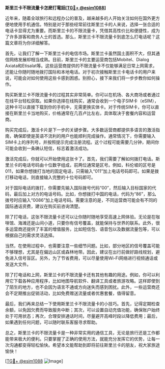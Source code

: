 **斯里兰卡不限流量卡怎麽打電話[[TG💪+ @esim1088](https://t.me/s/esim1088)]**

近年来，随着全球旅行和远程办公的普及，越来越多的人开始关注如何在国外更方便地使用手机通信。特别是对于那些经常前往斯里兰卡的人来说，选择一张合适的电话卡显得尤为重要。而斯里兰卡的不限流量卡，凭借其高性价比和便捷性，成为了许多游客和商务人士的首选。那么，斯里兰卡不限流量卡到底怎么打电话呢？这篇文章将为你详细解答。

首先，让我们了解一下斯里兰卡的电信市场。斯里兰卡虽然国土面积不大，但其通信网络发展却相当成熟。目前，斯里兰卡的主要运营商包括Mobitel、Dialog Axiata和Etisalat等。这些运营商提供的不限流量卡不仅能够满足日常上网需求，还能让你随时随地拨打国际和本地电话。对于初次接触斯里兰卡电话卡的用户来说，可能会对如何使用这些卡感到困惑。别担心，接下来我们将一步步教你如何操作。

购买斯里兰卡不限流量卡的过程其实非常简单。你可以在机场、各大商场或者通过在线平台轻松获取。如果你选择在线购买，通常会收到一个电子SIM卡（eSIM），这种卡可以直接下载到你的手机中，无需更换实体卡。对于传统SIM卡，你可以直接在斯里兰卡当地购买，价格通常在几百卢比左右，具体取决于套餐内容和运营商。

购买完成后，激活卡片是下一步的关键步骤。大多数运营商都提供多语言的激活指南，确保即使是英语不流利的用户也能顺利完成操作。通常情况下，你需要输入SIM卡上的序列号，并按照提示完成注册流程。这个过程可能需要几分钟，期间你可能会收到一条确认短信，标志着激活成功。

激活完成后，你就可以开始使用这张卡了。首先，我们需要了解如何拨打电话。斯里兰卡的电话号码由十位数字组成，前两位通常是区号。例如，科伦坡的区号是011，如果你想拨打当地的固定电话，只需输入“011”加上电话号码即可。如果是拨打移动电话，则直接输入完整的十位号码即可。

对于国际电话的拨打，你需要先输入国际拨号代码“00”，然后输入目标国家的代码，最后加上对方的电话号码。比如，你想拨打中国的电话，代码为“86”，那么拨号时应输入“0086”加上电话号码。需要注意的是，不同运营商可能会有不同的国际通话资费，建议在购买前咨询清楚。

除了打电话，这张不限流量卡还可以让你随时随地享受高速上网体验。无论是在咖啡馆、海滩还是山间小道，只要你有信号覆盖，就能保持与世界的联系。此外，很多运营商还提供了丰富的增值服务，比如短信包、语音包以及数据流量包等，可以根据自己的需求灵活选择。

当然，在使用过程中，也需要注意一些细节问题。比如，部分地区的信号覆盖可能不够理想，尤其是在偏远山区或森林地带。因此，建议在出行前做好路线规划，避免进入信号盲区。另外，为了节省费用，可以尽量使用Wi-Fi网络进行视频通话或发送大文件。

除了打电话和上网，斯里兰卡的不限流量卡还有其他有趣的用途。例如，你可以利用它下载各种应用程序，比如地图导航软件、翻译工具或者旅游攻略。这样即使到了陌生的地方，也不会因为语言不通或方向迷失而感到困扰。此外，一些运营商还会不定期推出促销活动，比如免费赠送流量或者优惠套餐，值得留意。

最后，我们再来总结一下使用斯里兰卡不限流量卡的小技巧。首先，记得定期检查余额，以免因欠费而导致服务中断；其次，可以设置自动充值功能，确保账户始终处于可用状态；再次，合理安排通话时间，尽量避开高峰时段以降低费用；最后，如果遇到任何问题，可以随时联系客服寻求帮助。

总之，斯里兰卡的不限流量卡是一种非常实用的通信工具，无论是旅行还是工作都能带来极大的便利。只要掌握了正确的使用方法，就能充分发挥它的优势，让每一次沟通都变得轻松愉快。希望本文能帮助到即将前往斯里兰卡的朋友，祝大家旅途愉快！

[[TG💪+ @esim1088](https://t.me/s/esim1088) ![Image](https://i.postimg.cc/4NQfJmqS/Snipaste-2025-05-13-00-14-12.png)]